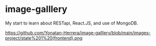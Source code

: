 # image-galllery
My start to learn about RESTapi, React.JS, and use of MongoDB.

https://github.com/Yonatan-Herrera/image-galllery/blob/main/images-project/state%201%20(frontend).png



